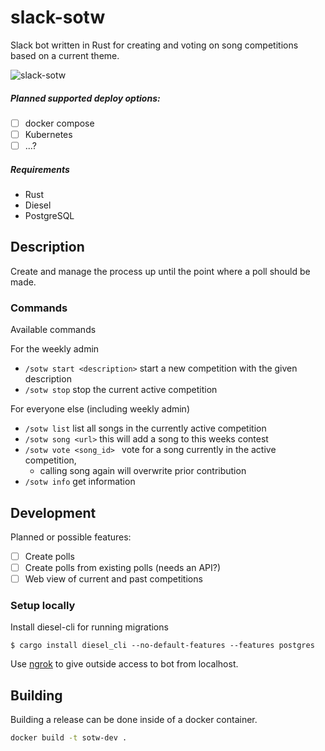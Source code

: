 # slack-sotw

Slack bot written in Rust for creating and voting on song competitions based on a current theme.

![slack-sotw](https://github.com/scav/slack-sotw/workflows/Master/badge.svg)

##### Planned supported deploy options:
- [ ] docker compose
- [ ] Kubernetes
- [ ] ...?

##### Requirements
* Rust
* Diesel
* PostgreSQL

## Description
Create and manage the process up until the point where a poll should be made.

### Commands
Available commands

For the weekly admin
* `/sotw start <description>` start a new competition with the given description
* `/sotw stop` stop the current active competition

For everyone else (including weekly admin)
* `/sotw list` list all songs in the currently active competition
* `/sotw song <url>` this will add a song to this weeks contest
* `/sotw vote <song_id> ` vote for a song currently in the active competition, 
  * calling song again will overwrite prior contribution
* `/sotw info` get information

## Development

Planned or possible features:
- [ ] Create polls 
- [ ] Create polls from existing polls (needs an API?)
- [ ] Web view of current and past competitions

### Setup locally
Install diesel-cli for running migrations
```
$ cargo install diesel_cli --no-default-features --features postgres
```

Use [ngrok](https://ngrok.com/) to give outside access to bot from localhost.

## Building
Building a release can be done inside of a docker container.

```bash
docker build -t sotw-dev .
```
